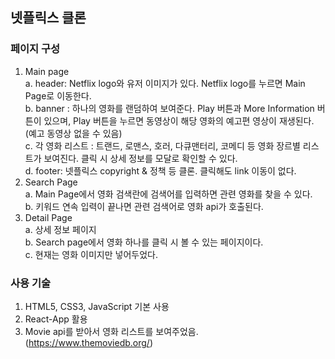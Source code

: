 ## 넷플릭스 클론

### 페이지 구성

1. Main page  
    a. header: Netflix logo와 유저 이미지가 있다. Netflix logo를 누르면 Main Page로 이동한다.  
    b. banner : 하나의 영화를 랜덤하여 보여준다. Play 버튼과 More Information 버튼이 있으며, Play 버튼을 누르면 동영상이 해당 영화의 예고편 영상이 재생된다. (예고 동영상 없을 수 있음)   
    c. 각 영화 리스트 : 트랜드, 로맨스, 호러, 다큐맨터리, 코메디 등 영화 장르별 리스트가 보여진다. 클릭 시 상세 정보를 모달로 확인할 수 있다.  
    d. footer: 넷플릭스 copyright & 정책 등 클론. 클릭해도 link 이동이 없다.  
2. Search Page    
    a. Main Page에서 영화 검색란에 검색어를 입력하면 관련 영화를 찾을 수 있다.  
    b. 키워드 연속 입력이 끝나면 관련 검색어로 영화 api가 호출된다.
3. Detail Page  
    a. 상세 정보 페이지  
    b. Search page에서 영화 하나를 클릭 시 볼 수 있는 페이지이다.  
    c. 현재는 영화 이미지만 넣어두었다. 

### 사용 기술
1. HTML5, CSS3, JavaScript 기본 사용
2. React-App 활용
3. Movie api를 받아서 영화 리스트를 보여주었음. (https://www.themoviedb.org/)
